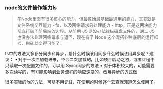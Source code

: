### node的文件操作能力fs

> 在Node里面有很多核心的能力，但最原始最基础最通用的能力，其实就是文件系统交互能力 - fs，以及网络请求的处理能力 - http，正是这两块能力彻底打破了前后端的边界。从前用 JS 是没办法操纵磁盘文件的，通过 JS 也没办法处理网络请求与返回，现在有了 Node 这个混搭各种底层的运行框架，搬砖就变得可能了。

fs中的方法大多都分同步和异步，那什么时候该用同步什么时候该用异步呢？建议：
• 对于一次性加载进来，不会二次加载的，比如项目启动之初，或者过程中只读取一次配置文件的，可以用 Sync/同步的方法
• 对于体积较大的，可能需要多次读写的，有可能影响到业务流程的响应速度的，改用异步的方式做

很多实际的fs的方法，可以不用记住，在使用的时候逐个去查就知道怎么使用了。